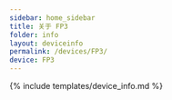 ```yaml
---
sidebar: home_sidebar
title: 关于 FP3
folder: info
layout: deviceinfo
permalink: /devices/FP3/
device: FP3
---
```

{% include templates/device_info.md %}

